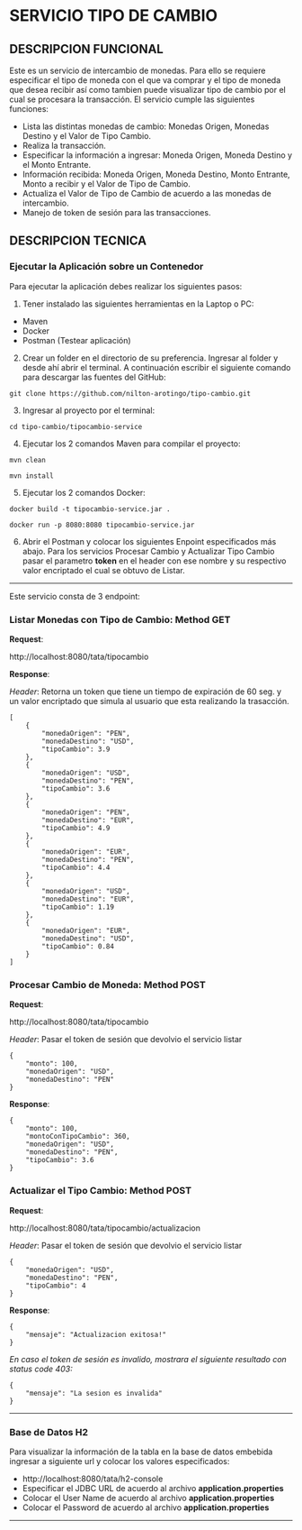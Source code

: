# SERVICIO TIPO DE CAMBIO

## DESCRIPCION FUNCIONAL
Este es un servicio de intercambio de monedas. Para ello se requiere especificar el tipo de moneda con el que va comprar y el tipo de moneda que desea recibir así como tambien puede visualizar tipo de cambio por el cual se procesara la transacción. El servicio cumple las siguientes funciones:
- Lista las distintas monedas de cambio: Monedas Origen, Monedas Destino y el Valor de Tipo Cambio.
- Realiza la transacción.
 - Especificar la información a ingresar: Moneda Origen, Moneda Destino y el Monto Entrante.
 - Información recibida: Moneda Origen, Moneda Destino, Monto Entrante, Monto a recibir y el Valor de Tipo de Cambio.
- Actualiza el Valor de Tipo de Cambio de acuerdo a las monedas de intercambio.
- Manejo de token de sesión para las transacciones.

## DESCRIPCION TECNICA

### Ejecutar la Aplicación sobre un Contenedor
Para ejecutar la aplicación debes realizar los siguientes pasos:
1. Tener instalado las siguientes herramientas en la Laptop o PC:
 - Maven
 - Docker
 - Postman (Testear aplicación)
2. Crear un folder en el directorio de su preferencia. Ingresar al folder y desde ahí abrir el terminal. A continuación escribir el siguiente comando para descargar las fuentes del GitHub:

 `git clone https://github.com/nilton-arotingo/tipo-cambio.git`
 
3. Ingresar al proyecto por el terminal:

 `cd tipo-cambio/tipocambio-service`

4. Ejecutar los 2 comandos Maven para compilar el proyecto:

 `mvn clean`

 `mvn install`
 
5. Ejecutar los 2 comandos Docker:

 `docker build -t tipocambio-service.jar .`
 
 `docker run -p 8080:8080 tipocambio-service.jar`

6. Abrir el Postman y colocar los siguientes Enpoint especificados más abajo. Para los servicios Procesar Cambio y Actualizar Tipo Cambio pasar el parametro **token** en el header con ese nombre y su respectivo valor encriptado el cual se obtuvo de Listar.

------------



Este servicio consta de 3 endpoint:
### Listar Monedas con Tipo de Cambio: Method **GET**
 **Request**: 

http://localhost:8080/tata/tipocambio
 
 **Response**:
 
 *Header*: Retorna un token que tiene un tiempo de expiración de 60 seg. y un valor encriptado que simula al usuario que esta realizando la trasacción.
 

    [
        {
            "monedaOrigen": "PEN",
            "monedaDestino": "USD",
            "tipoCambio": 3.9
        },
        {
            "monedaOrigen": "USD",
            "monedaDestino": "PEN",
            "tipoCambio": 3.6
        },
        {
            "monedaOrigen": "PEN",
            "monedaDestino": "EUR",
            "tipoCambio": 4.9
        },
        {
            "monedaOrigen": "EUR",
            "monedaDestino": "PEN",
            "tipoCambio": 4.4
        },
        {
            "monedaOrigen": "USD",
            "monedaDestino": "EUR",
            "tipoCambio": 1.19
        },
        {
            "monedaOrigen": "EUR",
            "monedaDestino": "USD",
            "tipoCambio": 0.84
        }
    ]

### Procesar Cambio de Moneda: Method **POST**
 **Request**: 

http://localhost:8080/tata/tipocambio

*Header*: Pasar el token de sesión que devolvio el servicio listar

    {
        "monto": 100,
        "monedaOrigen": "USD",
        "monedaDestino": "PEN"
    }
 
 **Response**:
 

    {
        "monto": 100,
        "montoConTipoCambio": 360,
        "monedaOrigen": "USD",
        "monedaDestino": "PEN",
        "tipoCambio": 3.6
    }

### Actualizar el Tipo Cambio: Method **POST**

**Request**: 

http://localhost:8080/tata/tipocambio/actualizacion

*Header*: Pasar el token de sesión que devolvio el servicio listar

    {
        "monedaOrigen": "USD",
        "monedaDestino": "PEN",
        "tipoCambio": 4
    }

**Response**:

    {
        "mensaje": "Actualizacion exitosa!"
    }

 *En caso el token de sesión es invalido, mostrara el siguiente resultado con status code 403:*


    {
        "mensaje": "La sesion es invalida"
    }

------------


### Base de Datos H2 
Para visualizar la información de la tabla en la base de datos embebida ingresar a siguiente url y colocar los valores especificados:
- http://localhost:8080/tata/h2-console
- Especificar el JDBC URL de acuerdo al archivo **application.properties**
- Colocar el User Name de acuerdo al archivo **application.properties**
- Colocar el Password de acuerdo al archivo **application.properties**

------------



